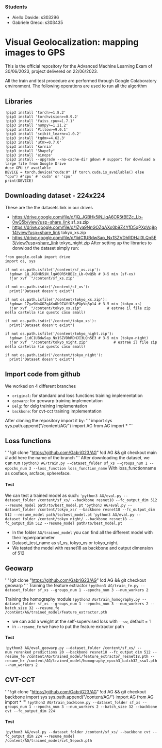 ### Students
- Aiello Davide: s303296
- Gabriele Greco: s303435
# Visual Geolocalization: mapping images to GPS

This is the official repository for the Advanced Machine Learning Exam of 30/06/2023, project delivered on 22/06/2023.

All the train and test procedure are performed through Google Colaboratory environment. The following operations are used to run all the algorithm


## Libraries
```
!pip3 install 'torch>=1.8.2'
!pip3 install 'torchvision>=0.9.2'
!pip3 install 'faiss_cpu>=1.7.1'
!pip3 install 'numpy>=1.21.2'
!pip3 install 'Pillow>=9.0.1'
!pip3 install 'scikit_learn>=1.0.2'
!pip3 install 'tqdm>=4.62.3'
!pip3 install 'utm>=0.7.0'
!pip3 install 'kornia'
!pip3 install 'Shapely'
!pip3 install 'einops'
!pip3 install --upgrade --no-cache-dir gdown # support for download a large file from Google Drive
#use GPU if available
DEVICE = torch.device("cuda:0" if torch.cuda.is_available() else "cpu") #'cpu' # 'cuda' or 'cpu'
print(DEVICE)
```
## Downloading dataset - 224x224
These are the the datasets link in our drives
- https://drive.google.com/file/d/1Q_JGBHk5iN_lqA6OR5tBEZc_Lb-0wQ5b/view?usp=share_link sf_xs.zip
- https://drive.google.com/file/d/1Zya9NnGOZqAXo0b9Z4YfD5qPXpVq8p14/view?usp=share_link tokyo_xs.zip
- https://drive.google.com/file/d/1idC1UBdwSap_Nx1SZVDhRDHJI3LQn5E3/view?usp=share_link tokyo_night.zip
After setting up the libraries to donwload the dataset simply run:
```
from google.colab import drive
import os, sys

if not os.path.isfile('/content/sf_xs.zip'):
  !gdown 1Q_JGBHk5iN_lqA6OR5tBEZc_Lb-0wQ5b # 3-5 min (sf-xs)
  !jar xvf  "/content/sf_xs.zip"

if not os.path.isdir('/content/sf_xs'):
  print("Dataset doesn't exist")

if not os.path.isfile('/content/tokyo_xs.zip'):
  !gdown 1Zya9NnGOZqAXo0b9Z4YfD5qPXpVq8p14 # 3-5 min (tokyo-xs)
  !jar xvf  "/content/tokyo_xs.zip"            # estrae il file zip nella cartella (in questo caso small)

if not os.path.isdir('/content/tokyo_xs'):
  print("Dataset doesn't exist")

if not os.path.isfile('/content/tokyo_night.zip'):
  !gdown 1idC1UBdwSap_Nx1SZVDhRDHJI3LQn5E3 # 3-5 min (tokyo-night)
  !jar xvf  "/content/tokyo_night.zip"            # estrae il file zip nella cartella (in questo caso small)

if not os.path.isdir('/content/tokyo_night'):
  print("Dataset doesn't exist")
```
## Import code from github
We worked on 4 different branches
- `original`: for standard and loss functions training implementation
- `geowarp`: for geowarp training implementation
- `Delg`: for delg training implementation
- `backbone`: for cvt-cct training implementation

After cloning the repository import it by:
'''
import sys
sys.path.append("/content/AG/")
import AG
from AG import *
'''

## Loss functions
'''
!git clone "https://github.com/GabriG23/AG"
!cd AG && git checkout main # add here the name of the branch 
'''
After downloading the dataset, we can run
`!python3 AG/train.py --dataset_folder sf_xs --groups_num 1 --epochs_num 3 --loss_function loss_function_name`
With loss_functionname as cosface, arcface, sphereface.

#### Test
We can test a trained model as such:
`'python3 AG/eval.py --dataset_folder /content/sf_xs/ --backbone resnet18 --fc_output_dim 512 --resume_model path/to/best_model.pt`
`'python3 AG/eval.py --dataset_folder /content/tokyo_xs/ --backbone resnet18 --fc_output_dim 512 --resume_model path/to/best_model.pt`
`'python3 AG/eval.py --dataset_folder /content/tokyo_night/ --backbone resnet18 --fc_output_dim 512 --resume_model path/to/best_model.pt`
- In the folder `AG/trained_model` you can find all the different model with their hyperparameter
- Dataset_test_name as sf_xs, tokyo_xs or tokyo_night.
- We tested the model with resnet18 as backbone and output dimension of 512

## Geowarp
'''
!git clone "https://github.com/GabriG23/AG"
!cd AG && git checkout geowarp
'''
Training the feature extractor
`!python3 AG/train_fe.py --dataset_folder sf_xs --groups_num 1 --epochs_num 3 --num_workers 2`

Training the homography module
`!python3 AG/train_homography.py --dataset_folder sf_xs --groups_num 1 --epochs_num 3 --num_workers 2 --batch_size 32 --resume_fe /content/AG/trained_model/feature_extractor.pth`

- we can add a weight at the self-supervised loss with `--sw`, default = 1
- in `--resume_fe` we have to put the feature extractor path

#### Test

`!python3 AG/eval_geowarp.py --dataset_folder /content/sf_xs/ --num_reranked_predictions 20 --backbone resnet18 --fc_output_dim 512 --resume_fe /content/AG/trained_model/feature_extractor_resnet18.pth --resume_hr /content/AG/trained_model/homography_epoch3_batch32_ssw1.pth --num_workers 2`

## CVT-CCT

'''
!git clone "https://github.com/GabriG23/AG"
!cd AG && git checkout backbone
import sys
sys.path.append("/content/AG/")
import AG
from AG import *
'''
`!python3 AG/train_backbone.py --dataset_folder sf_xs --groups_num 1 --epochs_num 3 --num_workers 2 --batch_size 32 --backbone cvt --fc_output_dim 224`

#### Test
`!python3 AG/eval.py --dataset_folder /content/sf_xs/ --backbone cvt --fc_output_dim 224 --resume_model /content/AG/trained_model/cvt_5epoch.pth`